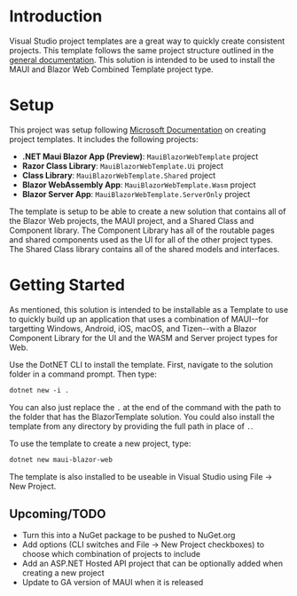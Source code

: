 # Introduction

Visual Studio project templates are a great way to quickly create consistent projects. This template follows the same project structure outlined in the [general documentation](https://dev.azure.com/rmits/_git/Documentation?path=/ReadmeSections/Project-Structure-Info.md&version=GBmain&_a=preview). This solution is intended to be used to install the MAUI and Blazor Web Combined Template project type.

# Setup
This project was setup following [Microsoft Documentation](https://docs.microsoft.com/en-us/visualstudio/ide/creating-project-and-item-templates?view=vs-2022) on creating project templates. It includes the following projects:

- **.NET Maui Blazor App (Preview)**: `MauiBlazorWebTemplate` project
- **Razor Class Library**: `MauiBlazorWebTemplate.Ui` project
- **Class Library**: `MauiBlazorWebTemplate.Shared` project
- **Blazor WebAssembly App**: `MauiBlazorWebTemplate.Wasm` project
- **Blazor Server App**: `MauiBlazorWebTemplate.ServerOnly` project

The template is setup to be able to create a new solution that contains all of the Blazor Web projects, the MAUI project, and a Shared Class and Component library. The Component Library has all of the routable pages and shared components used as the UI for all of the other project types. The Shared Class library contains all of the shared models and interfaces.

# Getting Started
As mentioned, this solution is intended to be installable as a Template to use to quickly build up an application that uses a combination of MAUI--for targetting Windows, Android, iOS, macOS, and Tizen--with a Blazor Component Library for the UI and the WASM and Server project types for Web.

Use the DotNET CLI to install the template. First, navigate to the solution folder in a command prompt. Then type:

```ps
dotnet new -i .
```

You can also just replace the `.` at the end of the command with the path to the folder that has the BlazorTemplate solution. You could also install the template from any directory by providing the full path in place of `.`. 

To use the template to create a new project, type:

```ps
dotnet new maui-blazor-web
```

The template is also installed to be useable in Visual Studio using File -> New Project.

## Upcoming/TODO
- Turn this into a NuGet package to be pushed to NuGet.org
- Add options (CLI switches and File -> New Project checkboxes) to choose which combination of projects to include
- Add an ASP.NET Hosted API project that can be optionally added when creating a new project
- Update to GA version of MAUI when it is released